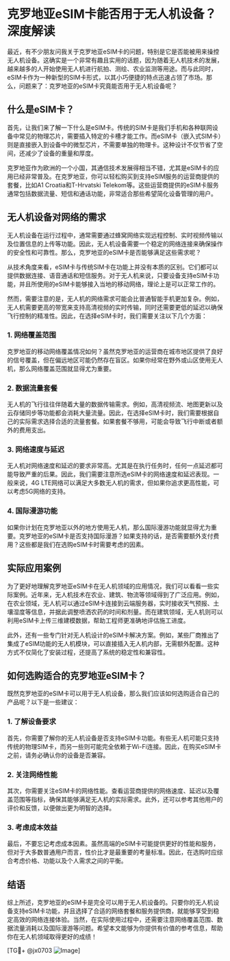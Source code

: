 # 克罗地亚eSIM卡能否用于无人机设备？深度解读

最近，有不少朋友问我关于克罗地亚eSIM卡的问题，特别是它是否能被用来操控无人机设备。这确实是一个非常有趣且实用的话题，因为随着无人机技术的发展，越来越多的人开始使用无人机进行航拍、测绘、农业监测等用途。而与此同时，eSIM卡作为一种新型的SIM卡形式，以其小巧便捷的特点迅速占领了市场。那么，问题来了：克罗地亚的eSIM卡究竟能否用于无人机设备呢？

## 什么是eSIM卡？

首先，让我们来了解一下什么是eSIM卡。传统的SIM卡是我们手机和各种联网设备中常见的物理芯片，需要插入特定的卡槽才能工作。而eSIM卡（嵌入式SIM卡）则是直接嵌入到设备中的微型芯片，不需要单独的物理卡。这种设计不仅节省了空间，还减少了设备的重量和厚度。

克罗地亚作为欧洲的一个小国，其通信技术发展得相当不错，尤其是eSIM卡的应用已经非常普及。在克罗地亚，你可以轻松购买到支持eSIM服务的运营商提供的套餐，比如A1 Croatia和T-Hrvatski Telekom等。这些运营商提供的eSIM卡服务通常包括数据流量、短信和通话功能，非常适合那些希望简化设备管理的用户。

## 无人机设备对网络的需求

无人机设备在运行过程中，通常需要通过蜂窝网络实现远程控制、实时视频传输以及位置信息的上传等功能。因此，无人机设备需要一个稳定的网络连接来确保操作的安全性和可靠性。那么，克罗地亚的eSIM卡是否能够满足这些需求呢？

从技术角度来看，eSIM卡与传统SIM卡在功能上并没有本质的区别。它们都可以提供数据连接、语音通话和短信服务。对于无人机来说，只要设备支持eSIM卡功能，并且所使用的eSIM卡能够接入当地的移动网络，理论上是可以正常工作的。

然而，需要注意的是，无人机的网络需求可能会比普通智能手机更加复杂。例如，无人机需要更高的带宽来支持高清视频的实时传输，同时还需要更低的延迟以确保飞行控制的精准性。因此，在选择eSIM卡时，我们需要关注以下几个方面：

### 1. 网络覆盖范围
克罗地亚的移动网络覆盖情况如何？虽然克罗地亚的运营商在城市地区提供了良好的信号覆盖，但在偏远地区可能仍然存在盲区。如果你经常在野外或山区使用无人机，那么网络覆盖范围就显得尤为重要。

### 2. 数据流量套餐
无人机的飞行往往伴随着大量的数据传输需求。例如，高清视频流、地图更新以及云存储同步等功能都会消耗大量流量。因此，在选择eSIM卡时，我们需要根据自己的实际需求选择合适的流量套餐。如果套餐不够用，可能会导致飞行中断或者额外的费用支出。

### 3. 网络速度与延迟
无人机对网络速度和延迟的要求非常高。尤其是在执行任务时，任何一点延迟都可能导致严重的后果。因此，我们需要注意所选eSIM卡的网络速度和延迟表现。一般来说，4G LTE网络可以满足大多数无人机的需求，但如果你追求更高性能，可以考虑5G网络的支持。

### 4. 国际漫游功能
如果你计划在克罗地亚以外的地方使用无人机，那么国际漫游功能就显得尤为重要。克罗地亚的eSIM卡是否支持国际漫游？如果支持的话，是否需要额外支付费用？这些都是我们在选购eSIM卡时需要考虑的因素。

## 实际应用案例

为了更好地理解克罗地亚eSIM卡在无人机领域的应用情况，我们可以看看一些实际案例。近年来，无人机技术在农业、建筑、物流等领域得到了广泛应用。例如，在农业领域，无人机可以通过eSIM卡连接到云端服务器，实时接收天气预报、土壤湿度等信息，并据此调整喷洒农药的时间和剂量。而在建筑领域，无人机则可以利用eSIM卡上传三维建模数据，帮助工程师更准确地评估施工进度。

此外，还有一些专门针对无人机设计的eSIM卡解决方案。例如，某些厂商推出了集成了eSIM功能的无人机模块，可以直接插入无人机内部，无需额外配置。这种方式不仅简化了安装过程，还提高了系统的稳定性和兼容性。

## 如何选购适合的克罗地亚eSIM卡？

既然克罗地亚的eSIM卡可以用于无人机设备，那么我们应该如何选购适合自己的产品呢？以下是一些建议：

### 1. 了解设备要求
首先，你需要了解你的无人机设备是否支持eSIM卡功能。有些无人机可能只支持传统的物理SIM卡，而另一些则可能完全依赖于Wi-Fi连接。因此，在购买eSIM卡之前，请务必确认你的设备是否兼容。

### 2. 关注网络性能
其次，你需要关注eSIM卡的网络性能。查看运营商提供的网络速度、延迟以及覆盖范围等指标，确保其能够满足无人机的实际需求。此外，还可以参考其他用户的评价和反馈，以便做出更为明智的选择。

### 3. 考虑成本效益
最后，不要忘记考虑成本因素。虽然高端的eSIM卡可能提供更好的性能和服务，但对于大多数普通用户而言，性价比才是最重要的考量标准。因此，在选购时应综合考虑价格、功能以及个人需求之间的平衡。

## 结语

综上所述，克罗地亚的eSIM卡是完全可以用于无人机设备的。只要你的无人机设备支持eSIM卡功能，并且选择了合适的网络套餐和服务提供商，就能够享受到稳定高效的网络连接体验。当然，在实际使用过程中，还需要注意网络覆盖范围、数据流量消耗以及国际漫游等问题。希望本文能够为你提供有价值的参考信息，帮助你在无人机领域取得更好的成绩！

[TG💪+ @jx0703 ![Image](https://github.com/user-attachments/assets/dbca1d08-cadb-493c-b0ec-ad6f7a83f270)]